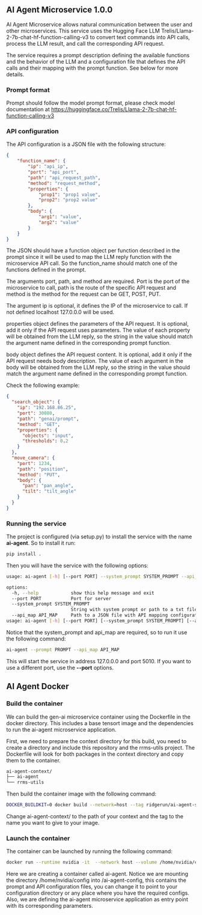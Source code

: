 ## AI Agent Microservice 1.0.0

AI Agent Microservice allows natural communication between the user and other microservices. This service
uses the Hugging Face LLM  Trelis/Llama-2-7b-chat-hf-function-calling-v3 to convert text commands into API
calls, process the LLM result, and call the corresponding API request.

The service requires a prompt description defining the available functions and the behavior of the LLM and a
configuration file that defines the API calls and their mapping with the prompt function. See below for more details.

### Prompt format

Prompt should follow the model prompt format, please check model documentation at
https://huggingface.co/Trelis/Llama-2-7b-chat-hf-function-calling-v3

### API configuration

The API configuration is a JSON file with the following structure:

```json
{
    "function_name": {
        "ip": "api_ip",
        "port": "api_port",
        "path": "api_request_path",
        "method": "request_method",
        "properties": {
            "prop1": "prop1 value",
            "prop2": "prop2 value"
        },
        "body": {
            "arg1": "value",
            "arg2": "value"
        }
    }
}
```
The JSON should have a function object per function described in the prompt since it will be used to
map the LLM reply function with the microservice API call. So the function_name should match one of the
functions defined in the prompt.

The arguments port, path, and method are required. Port is the port of the microservice to call, path
is the route of the specific API request and method is the method for the request can be GET, POST, PUT.

The argument ip is optional, it defines the IP of the microservice to call. If not defined localhost 127.0.0.0
will be used.

properties object defines the parameters of the API request. It is optional, add it only if the API request uses
parameters. The value of each property will be obtained from the LLM reply, so the string in the value should
match the argument name defined in the corresponding prompt function.

body object defines the API request content. It is optional, add it only if the API request needs body description.
The value of each argument in the body will be obtained from the LLM reply, so the string in the value should
match the argument name defined in the corresponding prompt function.


Check the following example:

```json
{
  "search_object": {
    "ip": "192.168.86.25",
    "port": 30080,
    "path": "genai/prompt",
    "method": "GET",
    "properties": {
      "objects": "input",
      "thresholds": 0.2
    }
  },
  "move_camera": {
    "port": 1234,
    "path": "position",
    "method": "PUT",
    "body": {
      "pan": "pan_angle",
      "tilt": "tilt_angle"
    }
  }
}
```

### Running the service

The project is configured (via setup.py) to install the service with the name __ai-agent__. So to install it run:

```bash
pip install .
```

Then you will have the service with the following options:

```bash
usage: ai-agent [-h] [--port PORT] --system_prompt SYSTEM_PROMPT --api_map API_MAP

options:
  -h, --help            show this help message and exit
  --port PORT           Port for server
  --system_prompt SYSTEM_PROMPT
                        String with system prompt or path to a txt file with the prompt
  --api_map API_MAP     Path to a JSON file with API mapping configuration
usage: ai-agent [-h] [--port PORT] [--system_prompt SYSTEM_PROMPT] [--api_map API_MAP]
```

Notice that the system_prompt and api_map are required, so to run it use the following command:

```bash
ai-agent --prompt PROMPT --api_map API_MAP
```

This will start the service in address 127.0.0.0 and port 5010. If you want to use a different port, use the __--port__ options.


## AI Agent Docker


### Build the container

We can build the gen-ai microservice container using the Dockerfile in the docker directory. This includes a base tensort
image and the dependencies to run the ai-agent microservice application.

First, we need to prepare the context directory for this build, you need to create a directory and include this repository
and the rrms-utils project. The Dockerfile will look for both packages in the context directory and copy them to the container.

```bash
ai-agent-context/
├── ai-agent
└── rrms-utils
```

Then build the container image with the following command:

```bash
DOCKER_BUILDKIT=0 docker build --network=host --tag ridgerun/ai-agent-service --file ai-agent-context/ai-agent/docker/Dockerfile ai-agent-context/
```

Change ai-agent-context/ to the path of your context and the tag to the name you want to give to your image.


### Launch the container

The container can be launched by running the following command:

```bash
docker run --runtime nvidia -it  --network host --volume /home/nvidia/config:/ai-agent-config --name ai-agent  ridgerun/ai-agent-service:latest ai-agent --system_prompt ai-agent-config/prompt.txt --api_map ai-agent-config/api_mapping.json
```

Here we are creating a container called ai-agent. Notice we are mounting the directory /home/nvidia/config into /ai-agent-config, this contains the prompt and API configuration files, you can change it to point to your configuration directory or any place where you have the required configs. Also, we are defining the ai-agent microservice application as entry point with its corresponding parameters.
